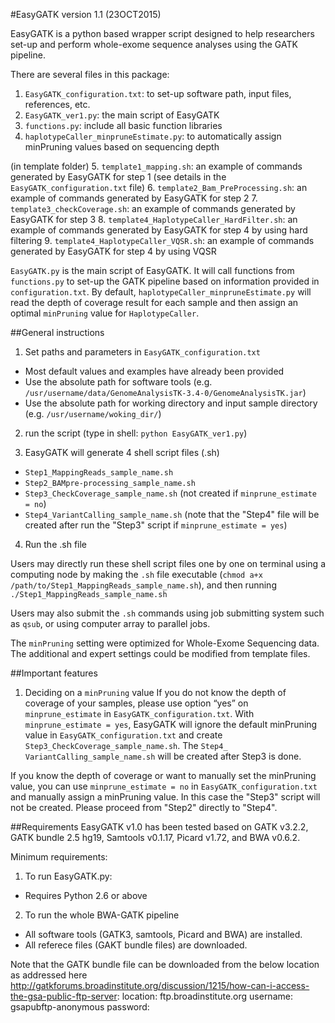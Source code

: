 #EasyGATK version 1.1 (23OCT2015)

EasyGATK is a python based wrapper script designed to help researchers set-up and perform whole-exome sequence analyses using the GATK pipeline. 

There are several files in this package:

1. `EasyGATK_configuration.txt`: to set-up software path, input files, references, etc.
2. `EasyGATK_ver1.py`: the main script of EasyGATK
3. `functions.py`: include all basic function libraries
4. `haplotypeCaller_minpruneEstimate.py`: to automatically assign minPruning values based on sequencing depth

(in template folder)
5. `template1_mapping.sh`: an example of commands generated by EasyGATK for step 1 (see details in the `EasyGATK_configuration.txt` file)
6. `template2_Bam_PreProcessing.sh`: an example of commands generated by EasyGATK for step 2
7. `template3_checkCoverage.sh`: an example of commands generated by EasyGATK for step 3
8. `template4_HaplotypeCaller_HardFilter.sh`: an example of commands generated by EasyGATK for step 4 by using hard filtering
9. `template4_HaplotypeCaller_VQSR.sh`: an example of commands generated by EasyGATK for step 4 by using VQSR

`EasyGATK.py` is the main script of EasyGATK. It will call functions from `functions.py` to set-up the GATK pipeline based on information provided in `configuration.txt`. By default, `haplotypeCaller_minpruneEstimate.py` will read the depth of coverage result for each sample and then assign an optimal `minPruning` value for `HaplotypeCaller`.

##General instructions
1. Set paths and parameters in `EasyGATK_configuration.txt`
  * Most default values and examples have already been provided
  * Use the absolute path for software tools (e.g. `/usr/username/data/GenomeAnalysisTK-3.4-0/GenomeAnalysisTK.jar`)
  * Use the absolute path for working directory and input sample directory (e.g. `/usr/username/woking_dir/`)

2. run the script (type in shell: `python EasyGATK_ver1.py`)

3. EasyGATK will generate 4 shell script files (.sh)
  * `Step1_MappingReads_sample_name.sh`
  * `Step2_BAMpre-processing_sample_name.sh`
  * `Step3_CheckCoverage_sample_name.sh` (not created if `minprune_estimate = no`)
  * `Step4_VariantCalling_sample_name.sh` (note that the "Step4" file will be created after run the "Step3" script if `minprune_estimate = yes`)

4. Run the .sh file

Users may directly run these shell script files one by one on terminal using a computing node by making the `.sh` file executable (`chmod a+x /path/to/Step1_MappingReads_sample_name.sh`), and then running `./Step1_MappingReads_sample_name.sh`

Users may also submit the `.sh` commands using job submitting system such as `qsub`, or using computer array to parallel jobs.

The `minPruning` setting were optimized for Whole-Exome Sequencing data. The additional and expert settings could be modified from template files.

##Important features
1. Deciding on a `minPruning` value
If you do not know the depth of coverage of your samples, please use option “yes” on `minprune_estimate` in `EasyGATK_configuration.txt`. With `minprune_estimate = yes`, EasyGATK will ignore the default minPruning value in `EasyGATK_configuration.txt` and create `Step3_CheckCoverage_sample_name.sh`. The `Step4_ VariantCalling_sample_name.sh` will be created after Step3 is done.

If you know the depth of coverage or want to manually set the minPruning value, you can use `minprune_estimate = no` in `EasyGATK_configuration.txt` and manually assign a minPruning value. In this case the "Step3" script will not be created. Please proceed from "Step2" directly to "Step4".

##Requirements
EasyGATK v1.0 has been tested based on GATK v3.2.2, GATK bundle 2.5 hg19, Samtools v0.1.17, Picard v1.72, and BWA v0.6.2.

Minimum requirements:

1. To run EasyGATK.py:
  * Requires Python 2.6 or above
2. To run the whole BWA-GATK pipeline
  * All software tools (GATK3, samtools, Picard and BWA) are installed.
  * All referece files (GAKT bundle files) are downloaded.

Note that the GATK bundle file can be downloaded from the below location as addressed here http://gatkforums.broadinstitute.org/discussion/1215/how-can-i-access-the-gsa-public-ftp-server:
  location: ftp.broadinstitute.org
  username: gsapubftp-anonymous
  password: <blank>
